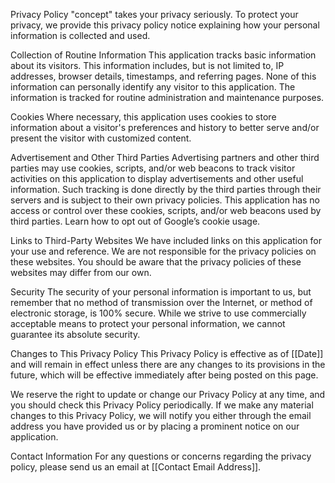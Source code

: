 Privacy Policy
"concept" takes your privacy seriously. To protect your privacy, we provide this privacy policy notice explaining how your personal information is collected and used.

Collection of Routine Information
This application tracks basic information about its visitors. This information includes, but is not limited to, IP addresses, browser details, timestamps, and referring pages. None of this information can personally identify any visitor to this application. The information is tracked for routine administration and maintenance purposes.

Cookies
Where necessary, this application uses cookies to store information about a visitor's preferences and history to better serve and/or present the visitor with customized content.

Advertisement and Other Third Parties
Advertising partners and other third parties may use cookies, scripts, and/or web beacons to track visitor activities on this application to display advertisements and other useful information. Such tracking is done directly by the third parties through their servers and is subject to their own privacy policies. This application has no access or control over these cookies, scripts, and/or web beacons used by third parties. Learn how to opt out of Google’s cookie usage.

Links to Third-Party Websites
We have included links on this application for your use and reference. We are not responsible for the privacy policies on these websites. You should be aware that the privacy policies of these websites may differ from our own.

Security
The security of your personal information is important to us, but remember that no method of transmission over the Internet, or method of electronic storage, is 100% secure. While we strive to use commercially acceptable means to protect your personal information, we cannot guarantee its absolute security.

Changes to This Privacy Policy
This Privacy Policy is effective as of [[Date]] and will remain in effect unless there are any changes to its provisions in the future, which will be effective immediately after being posted on this page.

We reserve the right to update or change our Privacy Policy at any time, and you should check this Privacy Policy periodically. If we make any material changes to this Privacy Policy, we will notify you either through the email address you have provided us or by placing a prominent notice on our application.

Contact Information
For any questions or concerns regarding the privacy policy, please send us an email at [[Contact Email Address]].


